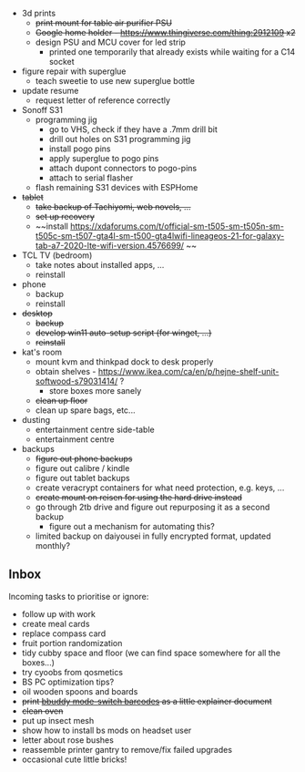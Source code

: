 * 3d prints
	* ~~print mount for table air purifier PSU~~
	* ~~Google home holder - https://www.thingiverse.com/thing:2912109 x2~~
	* design PSU and MCU cover for led strip
		* printed one temporarily that already exists while waiting for a C14 socket
* figure repair with superglue
	* teach sweetie to use new superglue bottle
* update resume
	* request letter of reference correctly
* Sonoff S31
	* programming jig
		* go to VHS, check if they have a .7mm drill bit
		* drill out holes on S31 programming jig
		* install pogo pins
		* apply superglue to pogo pins
		* attach dupont connectors to pogo-pins
		* attach to serial flasher
	* flash remaining S31 devices with ESPHome
* ~~tablet~~
	* ~~take backup of Tachiyomi, web novels, ...~~
	* ~~set up recovery~~
	* ~~install https://xdaforums.com/t/official-sm-t505-sm-t505n-sm-t505c-sm-t507-gta4l-sm-t500-gta4lwifi-lineageos-21-for-galaxy-tab-a7-2020-lte-wifi-version.4576699/ ~~
* TCL TV (bedroom)
	* take notes about installed apps, ...
	* reinstall
* phone
	* backup
	* reinstall
* ~~desktop~~
	* ~~backup~~
	* ~~develop win11 auto-setup script (for winget, ...)~~
	* ~~reinstall~~
* kat's room
	* mount kvm and thinkpad dock to desk properly
	* obtain shelves - https://www.ikea.com/ca/en/p/hejne-shelf-unit-softwood-s79031414/ ?
		* store boxes more sanely
	* ~~clean up floor~~
	* clean up spare bags, etc...
* dusting
	* entertainment centre side-table
	* entertainment centre
* backups
	* ~~figure out phone backups~~
	* figure out calibre / kindle
	* figure out tablet backups
	* create veracrypt containers for what need protection, e.g. keys, ...
	* ~~create mount on reisen for using the hard drive instead~~
	* go through 2tb drive and figure out repurposing it as a second backup
		* figure out a mechanism for automating this?
	* limited backup on daiyousei in fully encrypted format, updated monthly?


## Inbox

Incoming tasks to prioritise or ignore:

* follow up with work
* create meal cards
* replace compass card
* fruit portion randomization
* tidy cubby space and floor (we can find space somewhere for all the boxes...)
* try cyoobs from qosmetics
* BS PC optimization tips?
* oil wooden spoons and boards
* ~~print [bbuddy mode-switch barcodes](https://github.com/Forceu/barcodebuddy/tree/master/example/defaultBarcodes) as a little explainer document~~
* ~~clean oven~~
* put up insect mesh
* show how to install bs mods on headset user
* letter about rose bushes
* reassemble printer gantry to remove/fix failed upgrades
* occasional cute little bricks!
